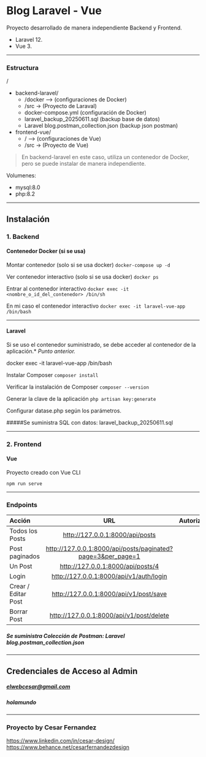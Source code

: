 # Blog Laravel - Vue

Proyecto desarrollado de manera independiente Backend y  Frontend.

- Laravel 12.
- Vue 3.
---
### Estructura
/
-  backend-laravel/
	- /docker --> (configuraciones de Docker)
    - /src -> (Proyecto de Laraval)
	- docker-compose.yml (configuración de Docker)
	- laravel_backup_20250611.sql (backup base de datos)
	- Laravel blog.postman_collection.json (backup json postman)
-  frontend-vue/
	- / --> (configuraciones de Vue)
    - /src -> (Proyecto de Vue)

> En backend-laravel en este caso, utiliza un contenedor de Docker, pero se puede instalar de manera independiente.

Volumenes:
- mysql:8.0
- php:8.2
---

## Instalación

### 1. Backend

#### Contenedor Docker (si se usa)

Montar contenedor (solo si se usa docker)
`docker-compose up -d`

Ver contenedor interactivo (solo si se usa docker)
`docker ps`

Entrar al contenedor interactivo
`docker exec -it <nombre_o_id_del_contenedor> /bin/sh`

En mi caso el contenedor interactivo
`docker exec -it laravel-vue-app /bin/bash`

---

#### Laravel

Si se uso el contenedor suministrado, se debe acceder al contenedor de la aplicación.*
 _Punto anterior._

docker exec -it laravel-vue-app /bin/bash

Instalar Composer
`composer install`

Verificar la instalación de Composer
`composer --version`

Generar la clave de la aplicación
`php artisan key:generate`

Configurar datase.php según los parámetros.

#####Se suministra SQL con datos: laravel_backup_20250611.sql

---
### 2. Frontend
#### Vue
Proyecto creado con Vue CLI 

`npm run serve`

---
### Endpoints
|Acción  | URL  | Autorización |
| :------------ |:---------------:| -----:|
| Todos los Posts      | http://127.0.0.1:8000/api/posts | NO |
| Post paginados     | http://127.0.0.1:8000/api/posts/paginated?page=3&per_page=1        |   NO |
| Un Post | http://127.0.0.1:8000/api/posts/4       |    NO |
| Login | http://127.0.0.1:8000/api/v1/auth/login      |    SI |
| Crear / Editar Post | http://127.0.0.1:8000/api/v1/post/save        |   SI |
| Borrar Post | http://127.0.0.1:8000/api/v1/post/delete        |    SI |

##### Se suministra Colección de Postman: Laravel blog.postman_collection.json

---
## Credenciales de Acceso al Admin
##### elwebcesar@gmail.com
##### holamundo


---

### Proyecto by Cesar Fernandez
https://www.linkedin.com/in/cesar-design/
https://www.behance.net/cesarfernandezdesign

